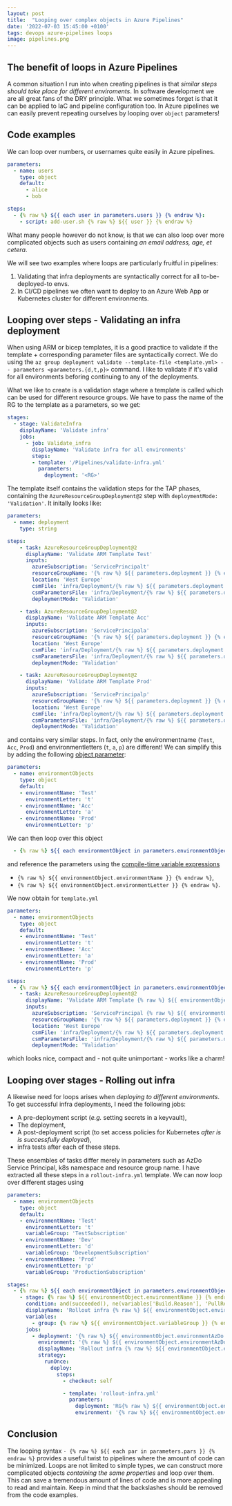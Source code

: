 ```yaml
---
layout: post
title:  "Looping over complex objects in Azure Pipelines"
date: '2022-07-03 15:45:00 +0100'
tags: devops azure-pipelines loops
image: pipelines.png
---
```


## The benefit of loops in Azure Pipelines
A common situation I run into when creating pipelines is that *similar steps should take place for different enviroments*. In software development we are all great fans of the DRY principle. What we sometimes forget is that it can be applied to IaC and pipeline configuration too. In Azure pipelines we can easily prevent repeating ourselves by looping over `object` parameters!

## Code examples
We can loop over numbers, or usernames quite easily in Azure pipelines.
```yml
parameters:
  - name: users
    type: object
    default:
      - alice
      - bob

steps:
  - {% raw %} ${{ each user in parameters.users }} {% endraw %}:
    - script: add-user.sh {% raw %} ${{ user }} {% endraw %}
```
What many people however do not know, is that we can also loop over more complicated objects such as users containing *an email address, age, et cetera*.

We will see two examples where loops are particularly fruitful in pipelines:
1. Validating that infra deployments are syntactically correct for all to-be-deployed-to envs. 
1. In CI/CD pipelines we often want to deploy to an Azure Web App or Kubernetes cluster for different environments.

## Looping over steps - Validating an infra deployment
When using ARM or bicep templates, it is a good practice to validate if the template + corresponding parameter files are syntactically correct. We do using the `az group deployment validate --template-file <template.yml> -- parameters <parameters.{d,t,p}>` command. I like to validate if it's valid for all environments beforing continuing to any of the deployments.

What we like to create is a validation stage where a template is called which can be used for different resource groups. We have to pass the name of the RG to the template as a parameters, so we get:
```yml
stages:
  - stage: ValidateInfra
    displayName: 'Validate infra'
    jobs:
      - job: Validate_infra
        displayName: 'Validate infra for all environments'
        steps:
        - template: '/Pipelines/validate-infra.yml'
          parameters:
            deployment: '<RG>'
```
The template itself contains the validation steps for the TAP phases, containing the `AzureResourceGroupDeployment@2` step with `deploymentMode: 'Validation'`. It initally looks like:
```yml
parameters:
  - name: deployment
    type: string

steps:
    - task: AzureResourceGroupDeployment@2
      displayName: 'Validate ARM Template Test'
      inputs:
        azureSubscription: 'ServicePrincipalt'
        resourceGroupName: '{% raw %} ${{ parameters.deployment }} {% endraw %}t'
        location: 'West Europe'
        csmFile: 'infra/Deployment/{% raw %} ${{ parameters.deployment }} {% endraw %}/template.json'
        csmParametersFile: 'infra/Deployment/{% raw %} ${{ parameters.deployment \}\|/parameters.t.json'
        deploymentMode: 'Validation'

    - task: AzureResourceGroupDeployment@2
      displayName: 'Validate ARM Template Acc'
      inputs:
        azureSubscription: 'ServicePrincipala'
        resourceGroupName: '{% raw %} ${{ parameters.deployment }} {% endraw %}a'
        location: 'West Europe'
        csmFile: 'infra/Deployment/{% raw %} ${{ parameters.deployment \}\|/template.json'
        csmParametersFile: 'infra/Deployment/{% raw %} ${{ parameters.deployment \}\|/parameters.a.json'
        deploymentMode: 'Validation'

    - task: AzureResourceGroupDeployment@2
      displayName: 'Validate ARM Template Prod'
      inputs:
        azureSubscription: 'ServicePrincipalp'
        resourceGroupName: '{% raw %} ${{ parameters.deployment }} {% endraw %}p'
        location: 'West Europe'
        csmFile: 'infra/Deployment/{% raw %} ${{ parameters.deployment \}\|/template.json'
        csmParametersFile: 'infra/Deployment/{% raw %} ${{ parameters.deployment \}\|/parameters.p.json'
        deploymentMode: 'Validation'
```

and contains very similar steps. In fact, only the environmentname (`Test`, `Acc`, `Prod`) and environmentletters (`t`, `a`, `p`) are different! We can simplify this by adding the following [object parameter](https://docs.microsoft.com/en-us/azure/devops/pipelines/process/runtime-parameters?view=azure-devops&tabs=script#parameter-data-types):

```yml
parameters:
  - name: environmentObjects
    type: object
    default: 
    - environmentName: 'Test'
      environmentLetter: 't'
    - environmentName: 'Acc'
      environmentLetter: 'a'
    - environmentName: 'Prod'
      environmentLetter: 'p'
```
We can then loop over this object 
```yml
  - {% raw %} ${{ each environmentObject in parameters.environmentObjects }} {% endraw %}:
```
and reference the parameters using the [compile-time variable expressions](https://docs.microsoft.com/en-us/azure/devops/pipelines/process/variables?view=azure-devops&tabs=yaml%2Cbatch#understand-variable-syntax)
* `{% raw %} ${{ environmentObject.environmentName }} {% endraw %}`,
* `{% raw %} ${{ environmentObject.environmentLetter }} {% endraw %}`.

We now obtain for `template.yml`
```yml
parameters:
  - name: environmentObjects
    type: object
    default: 
    - environmentName: 'Test'
      environmentLetter: 't'
    - environmentName: 'Acc'
      environmentLetter: 'a'
    - environmentName: 'Prod'
      environmentLetter: 'p'

steps:
  - {% raw %} ${{ each environmentObject in parameters.environmentObjects }} {% endraw %}:
    - task: AzureResourceGroupDeployment@2
      displayName: 'Validate ARM Template {% raw %} ${{ environmentObject.environmentName }} {% endraw %}'
      inputs:
        azureSubscription: 'ServicePrincipal {% raw %} ${{ environmentObject.environmentName }} {% endraw %}'
        resourceGroupName: '{% raw %} ${{ parameters.deployment }} {% endraw %} {% raw %} ${{ environmentObject.environmentLetter }} {% endraw %}'
        location: 'West Europe'
        csmFile: 'infra/Deployment/{% raw %} ${{ parameters.deployment }} {% endraw %}/template.json'
        csmParametersFile: 'infra/Deployment/{% raw %} ${{ parameters.deployment }} {% endraw %}/parameters.{% raw %} ${{ environmentObject.environmentLetter }} {% endraw %}.json'
        deploymentMode: 'Validation'
```
which looks nice, compact and - not quite unimportant - works like a charm!

## Looping over stages - Rolling out infra
A likewise need for loops arises when *deploying to different environments*. To get successful infra deployments, I need the following jobs:
* A pre-deployment script (*e.g.* setting secrets in a keyvault),
* The deployment,
* A post-deployment script (to set access policies for Kubernetes *after is is successfully deployed*),
* infra tests after each of these steps.

These ensembles of tasks differ merely in parameters such as AzDo Service Principal, k8s namespace and resource group name. I have extracted all these steps in a `rollout-infra.yml` template. We can now loop over different stages using
```yml
parameters:
  - name: environmentObjects
    type: object
    default: 
    - environmentName: 'Test'
      environmentLetter: 't'
      variableGroup: 'TestSubscription'
    - environmentName: 'Dev'
      environmentLetter: 'd'
      variableGroup: 'DevelopmentSubscription'
    - environmentName: 'Prod'
      environmentLetter: 'p'
      variableGroup: 'ProductionSubscription'

stages:
  - {% raw %} ${{ each environmentObject in parameters.environmentObjects }} {% endraw %}:
    - stage: {% raw %} ${{ environmentObject.environmentName }} {% endraw %}
      condition: and(succeeded(), ne(variables['Build.Reason'], 'PullRequest'))
      displayName: 'Rollout infra {% raw %} ${{ environmentObject.environmentName }} {% endraw %}'
      variables:
        - group: {% raw %} ${{ environmentObject.variableGroup }} {% endraw %}
      jobs:
        - deployment: '{% raw %} ${{ environmentObject.environmentAzDo }} {% endraw %}'
          environment: '{% raw %} ${{ environmentObject.environmentAzDo }} {% endraw %}'
          displayName: 'Rollout infra {% raw %} ${{ environmentObject.environmentName }} {% endraw %}'
          strategy:
            runOnce:
              deploy:
                steps:
                  - checkout: self

                  - template: 'rollout-infra.yml'
                    parameters:
                      deployment: 'RG{% raw %} ${{ environmentObject.environmentLetter }} {% endraw %}'
                      environment: '{% raw %} ${{ environmentObject.environmentLetter }} {% endraw %}'
```

## Conclusion
The looping syntax `- {% raw %} ${{ each par in parameters.pars }} {% endraw %}` provides a useful twist to pipelines where the amount of code can be minimized. Loops are not limited to simple types, we can construct more complicated objects *containing the same properties* and loop over them. This can save a tremendous amount of lines of code and is more appealing to read and maintain. Keep in mind that the backslashes should be removed from the code examples.
